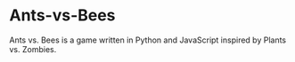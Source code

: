 # Ants-vs-Bees

Ants vs. Bees is a game written in Python and JavaScript inspired by Plants vs. Zombies.

